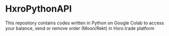 # HxroPythonAPI
This repository contains codes written in Python on Google Colab to access your balance, send or remove order (Moon/Rekt) in Hxro.trade platform
